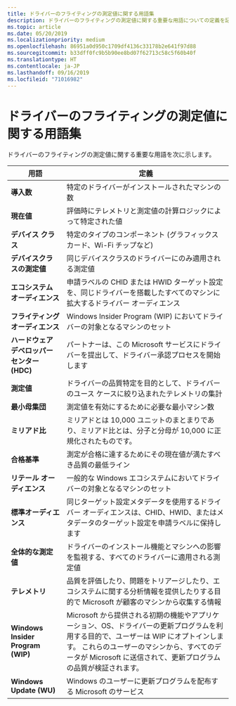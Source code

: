 ```yaml
---
title: ドライバーのフライティングの測定値に関する用語集
description: ドライバーのフライティングの測定値に関する重要な用語についての定義を記載しています。
ms.topic: article
ms.date: 05/20/2019
ms.localizationpriority: medium
ms.openlocfilehash: 86951a0d950c1709df4136c33178b2e641f97d88
ms.sourcegitcommit: b33dff0fc9b5b90ee8bd07f62713c58c5f60b40f
ms.translationtype: HT
ms.contentlocale: ja-JP
ms.lasthandoff: 09/16/2019
ms.locfileid: "71016982"
---
```

# <a name="glossary-for-driver-flighting-measures"></a>ドライバーのフライティングの測定値に関する用語集

ドライバーのフライティングの測定値に関する重要な用語を次に示します。

|用語|定義|
|----|----|
|**導入数**|特定のドライバーがインストールされたマシンの数|
|**現在値**|評価時にテレメトリと測定値の計算ロジックによって特定された値|
|**デバイス クラス**|特定のタイプのコンポーネント (グラフィックス カード、Wi-Fi チップなど)|
|**デバイスクラスの測定値**|同じデバイスクラスのドライバーにのみ適用される測定値|
|**エコシステム オーディエンス**|申請ラベルの CHID または HWID ターゲット設定を、同じドライバーを搭載したすべてのマシンに拡大するドライバー オーディエンス|
|**フライティング オーディエンス**|Windows Insider Program (WIP) においてドライバーの対象となるマシンのセット|
|**ハードウェア デベロッパー センター (HDC)**|パートナーは、この Microsoft サービスにドライバーを提出して、ドライバー承認プロセスを開始します|
|**測定値**|ドライバーの品質特定を目的として、ドライバーのユース ケースに絞り込まれたテレメトリの集計|
|**最小母集団**|測定値を有効にするために必要な最小マシン数|
|**ミリアド比**|ミリアドとは 10,000 ユニットのまとまりであり、ミリアド比とは、分子と分母が 10,000 に正規化されたものです。|
|**合格基準**|測定が合格に達するためにその現在値が満たすべき品質の最低ライン|
|**リテール オーディエンス**|一般的な Windows エコシステムにおいてドライバーの対象となるマシンのセット|
|**標準オーディエンス**|同じターゲット設定メタデータを使用するドライバー オーディエンスは、CHID、HWID、またはメタデータのターゲット設定を申請ラベルに保持します|
|**全体的な測定値**|ドライバーのインストール機能とマシンへの影響を監視する、すべてのドライバーに適用される測定値|
|**テレメトリ**|品質を評価したり、問題をトリアージしたり、エコシステムに関する分析情報を提供したりする目的で Microsoft が顧客のマシンから収集する情報|
|**Windows Insider Program (WIP)**|Microsoft から提供される初期の機能やアプリケーション、OS、ドライバーの更新プログラムを利用する目的で、ユーザーは WIP にオプトインします。 これらのユーザーのマシンから、すべてのデータが Microsoft に送信されて、更新プログラムの品質が検証されます。|
|**Windows Update (WU)**|Windows のユーザーに更新プログラムを配布する Microsoft のサービス|
